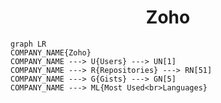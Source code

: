 <h1 align="center">Zoho</h1>

```mermaid
graph LR
COMPANY_NAME{Zoho}
COMPANY_NAME ---> U{Users} ---> UN[1]
COMPANY_NAME ---> R{Repositories} ---> RN[51]
COMPANY_NAME ---> G{Gists} ---> GN[5]
COMPANY_NAME ---> ML{Most Used<br>Languages}
```
